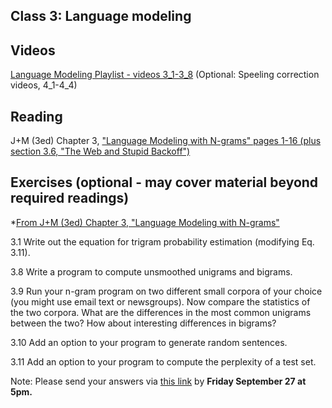 Class 3: Language modeling
---------------------------

## Videos

[Language Modeling Playlist - videos 3_1-3_8](https://www.youtube.com/watch?v=hM49MPmakNI&list=PLaZQkZp6WhWwJllbfwOD9cbIHXmdkOICY)
(Optional: Speeling correction videos, 4_1-4_4) 


## Reading 

J+M (3ed) Chapter 3, ["Language Modeling with N-grams" pages 1-16 (plus section 3.6, "The Web and Stupid Backoff")](https://web.stanford.edu/~jurafsky/slp3/3.pdf)

## Exercises (optional - may cover material beyond required readings)

*[From J+M (3ed) Chapter 3, "Language Modeling with N-grams"](https://web.stanford.edu/~jurafsky/slp3/3.pdf)

3.1 Write out the equation for trigram probability estimation (modifying Eq. 3.11).

3.8 Write a program to compute unsmoothed unigrams and bigrams.

3.9 Run your n-gram program on two different small corpora of your choice (you
might use email text or newsgroups). Now compare the statistics of the two
corpora. What are the differences in the most common unigrams between the
two? How about interesting differences in bigrams?

3.10 Add an option to your program to generate random sentences.

3.11 Add an option to your program to compute the perplexity of a test set.


Note: Please send your answers via [this link](mailto:rebekahbrita@gmail.com?subject=AUNLP:%20Chapter%203%20Answers) by **Friday September 27 at 5pm.** 




